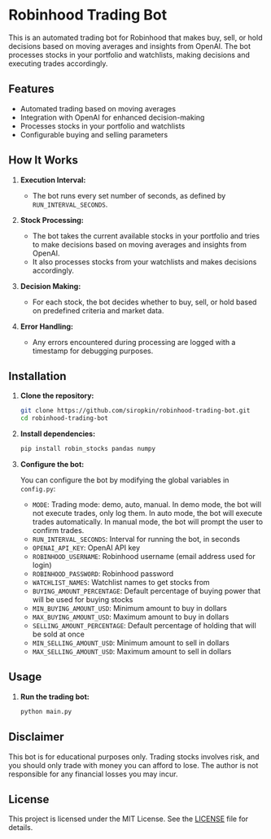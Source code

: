 # Robinhood Trading Bot

This is an automated trading bot for Robinhood that makes buy, sell, or hold decisions based on moving averages and insights from OpenAI. The bot processes stocks in your portfolio and watchlists, making decisions and executing trades accordingly.

## Features

- Automated trading based on moving averages
- Integration with OpenAI for enhanced decision-making
- Processes stocks in your portfolio and watchlists
- Configurable buying and selling parameters

## How It Works

1. **Execution Interval:**
   - The bot runs every set number of seconds, as defined by `RUN_INTERVAL_SECONDS`.

2. **Stock Processing:**
   - The bot takes the current available stocks in your portfolio and tries to make decisions based on moving averages and insights from OpenAI.
   - It also processes stocks from your watchlists and makes decisions accordingly.

3. **Decision Making:**
   - For each stock, the bot decides whether to buy, sell, or hold based on predefined criteria and market data.

4. **Error Handling:**
   - Any errors encountered during processing are logged with a timestamp for debugging purposes.

## Installation

1. **Clone the repository:**

    ```sh
    git clone https://github.com/siropkin/robinhood-trading-bot.git
    cd robinhood-trading-bot
    ```

2. **Install dependencies:**

    ```sh
    pip install robin_stocks pandas numpy
    ```

3. **Configure the bot:**

   You can configure the bot by modifying the global variables in `config.py`:
   - `MODE`: Trading mode: demo, auto, manual. In demo mode, the bot will not execute trades, only log them. In auto mode, the bot will execute trades automatically. In manual mode, the bot will prompt the user to confirm trades.
   - `RUN_INTERVAL_SECONDS`: Interval for running the bot, in seconds
   - `OPENAI_API_KEY`: OpenAI API key
   - `ROBINHOOD_USERNAME`: Robinhood username (email address used for login)
   - `ROBINHOOD_PASSWORD`: Robinhood password
   - `WATCHLIST_NAMES`: Watchlist names to get stocks from
   - `BUYING_AMOUNT_PERCENTAGE`: Default percentage of buying power that will be used for buying stocks
   - `MIN_BUYING_AMOUNT_USD`: Minimum amount to buy in dollars
   - `MAX_BUYING_AMOUNT_USD`: Maximum amount to buy in dollars
   - `SELLING_AMOUNT_PERCENTAGE`: Default percentage of holding that will be sold at once
   - `MIN_SELLING_AMOUNT_USD`: Minimum amount to sell in dollars
   - `MAX_SELLING_AMOUNT_USD`: Maximum amount to sell in dollars

## Usage

1. **Run the trading bot:**

    ```sh
    python main.py
    ```

## Disclaimer

This bot is for educational purposes only. Trading stocks involves risk, and you should only trade with money you can afford to lose. The author is not responsible for any financial losses you may incur.

## License

This project is licensed under the MIT License. See the [LICENSE](LICENSE) file for details.
